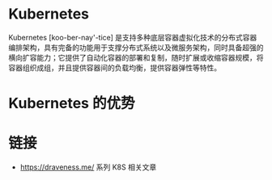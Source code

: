 # Kubernetes

Kubernetes [koo-ber-nay'-tice] 是支持多种底层容器虚拟化技术的分布式容器编排架构，具有完备的功能用于支撑分布式系统以及微服务架构，同时具备超强的横向扩容能力；它提供了自动化容器的部署和复制，随时扩展或收缩容器规模，将容器组织成组，并且提供容器间的负载均衡，提供容器弹性等特性。

# Kubernetes 的优势

# 链接

- https://draveness.me/ 系列 K8S 相关文章
